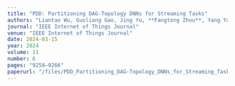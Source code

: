 ```yaml
---
title: "PDD: Partitioning DAG-Topology DNNs for Streaming Tasks"
authors: "Liantao Wu, Guoliang Gao, Jing Yu, **Fangtong Zhou**, Yang Yang, Tengfei Wang"
journal: "IEEE Internet of Things Journal"
venue: "IEEE Internet of Things Journal"
date: 2024-03-15
year: 2024
volume: 11
number: 6
pages: "9258–9266"
paperurl: "/files/PDD_Partitioning_DAG-Topology_DNNs_for_Streaming_Tasks.pdf"
---
```


